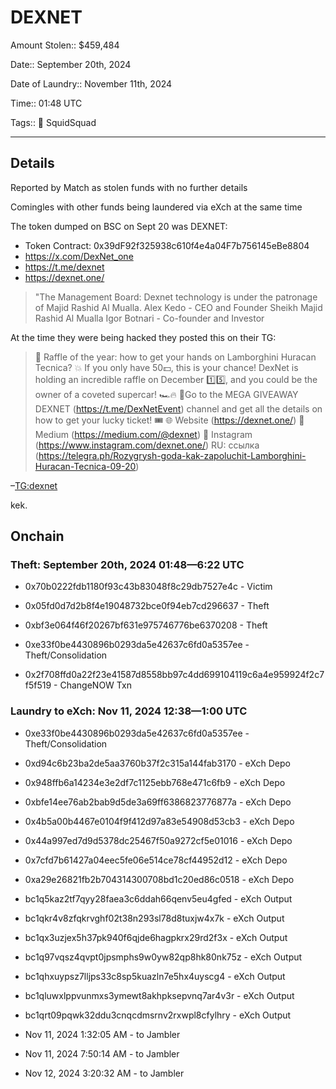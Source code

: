 # DEXNET

Amount Stolen:: $459,484

Date:: September 20th, 2024 

Date of Laundry:: November 11th, 2024

Time:: 01:48 UTC

Tags:: 🔑 SquidSquad

---

## Details

Reported by Match as stolen funds with no further details

Comingles with other funds being laundered via eXch at the same time

The token dumped on BSC on Sept 20 was DEXNET:

- Token Contract: 0x39dF92f325938c610f4e4a04F7b756145eBe8804
- https://x.com/DexNet_one
- https://t.me/dexnet
- https://dexnet.one/

> "The Management Board: Dexnet technology is under the patronage of Majid Rashid Al Mualla.
> Alex Kedo - CEO and Founder
> Sheikh Majid Rashid Al Mualla
> Igor Botnari - Co-founder and Investor

At the time they were being hacked they posted this on their TG:

> 🚗 Raffle of the year: how to get your hands on
> Lamborghini Huracan Tecnica? 💥
> If you only have 50💵, this is your chance! DexNet is holding an incredible raffle on December 1️⃣5️⃣, and you could be the owner of a coveted supercar! 🏎🔥
> 🔑Go to the MEGA GIVEAWAY DEXNET (https://t.me/DexNetEvent) channel and get all the details on how to get your lucky ticket! 🎟
> 🌐 Website (https://dexnet.one/) 📰 Medium (https://medium.com/@dexnet)
> 📱 Instagram (https://www.instagram.com/dexnet.one/)
> RU: ссылка (https://telegra.ph/Rozygrysh-goda-kak-zapoluchit-Lamborghini-Huracan-Tecnica-09-20)

–[TG:dexnet](https://t.me/dexnet/454)

kek.



## Onchain


### Theft: September 20th, 2024 01:48—6:22 UTC

- 0x70b0222fdb1180f93c43b83048f8c29db7527e4c - Victim
- 0x05fd0d7d2b8f4e19048732bce0f94eb7cd296637 - Theft
- 0xbf3e064f46f20267bf631e975746776be6370208 - Theft
- 0xe33f0be4430896b0293da5e42637c6fd0a5357ee - Theft/Consolidation

- 0x2f708ffd0a22f23e41587d8558bb97c4dd699104119c6a4e959924f2c7f5f519 - ChangeNOW Txn

### Laundry to eXch: Nov 11, 2024 12:38—1:00 UTC

- 0xe33f0be4430896b0293da5e42637c6fd0a5357ee - Theft/Consolidation
- 0xd94c6b23ba2de5aa3760b37f2c315a144fab3170 - eXch Depo 
- 0x948ffb6a14234e3e2df7c1125ebb768e471c6fb9 - eXch Depo 
- 0xbfe14ee76ab2bab9d5de3a69ff6386823776877a - eXch Depo 
- 0x4b5a00b4467e0104f9f412d97a83e54908d53cb3 - eXch Depo 
- 0x44a997ed7d9d5378dc25467f50a9272cf5e01016 - eXch Depo 
- 0x7cfd7b61427a04eec5fe06e514ce78cf44952d12 - eXch Depo 
- 0xa29e26821fb2b704314300708bd1c20ed86c0518 - eXch Depo 

- bc1q5kaz2tf7qyy28faea3c6ddah66qenv5eu4gfed - eXch Output
- bc1qkr4v8zfqkrvghf02t38n293sl78d8tuxjw4x7k - eXch Output
- bc1qx3uzjex5h37pk940f6qjde6hagpkrx29rd2f3x - eXch Output
- bc1q97vqsz4qvpt0jpsmphs9w0yw82qp8hk80nk75z - eXch Output
- bc1qhxuypsz7lljps33c8sp5kuazln7e5hx4uyscg4 - eXch Output
- bc1qluwxlppvunmxs3ymewt8akhpksepvnq7ar4v3r - eXch Output
- bc1qrt09pqwk32ddu3cnqcdmsrnv2rxwpl8cfylhry - eXch Output

- Nov 11, 2024 1:32:05 AM - to Jambler
- Nov 11, 2024 7:50:14 AM - to Jambler
- Nov 12, 2024 3:20:32 AM - to Jambler
